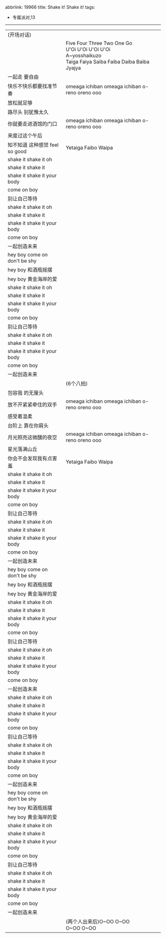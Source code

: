 abbrlink: 19966
title: Shake it! Shake it!
tags:
  - 专属派对,13
---
|      |      |
|--|--|
|(开场对话)|      |
|      |Five Four Three Two One Go<br>U'Oi U'Oi U'Oi U'Oi<br>A~yosshaikuzo<br>Taiga Faiya Saiba Faiba Daiba Baiba Jyajya|
|一起走 要自由|      |
|快乐不快乐都要找准节奏|omeaga ichiban omeaga ichiban o-reno oreno ooo|
|放松就足够|      |
|路尽头 别犹豫太久|      |
|你就要走进酒馆的门口|omeaga ichiban omeaga ichiban o-reno oreno ooo|
|来度过这个午后|      |
|知不知道 这种感觉 feel so good|Yetaiga Faibo Waipa|
|shake it shake it oh|      |
|shake it shake it|      |
|shake it shake it your body|      |
|come on boy|      |
|别让自己等待|      |
|shake it shake it oh|      |
|shake it shake it|      |
|shake it shake it your body|      |
|come on boy|      |
|一起创造未来|      |
|hey boy come on don't be shy|      |
|hey boy 和酒瓶摇摆|      |
|hey boy 黄金海岸的爱|      |
|shake it shake it oh|      |
|shake it shake it|      |
|shake it shake it your body|      |
|come on boy|      |
|别让自己等待|      |
|shake it shake it oh|      |
|shake it shake it|      |
|shake it shake it your body|      |
|come on boy|      |
|一起创造未来|      |
|      |(6个八拍)|
|包容我 的无厘头|      |
|放不开紧紧牵住的双手|omeaga ichiban omeaga ichiban o-reno oreno ooo|
|感受着温柔|      |
|台阶上 靠在你肩头|      |
|月光照亮这微醺的夜空|omeaga ichiban omeaga ichiban o-reno oreno ooo|
|星光落满山丘|      |
|你会不会发现我有点害羞|Yetaiga Faibo Waipa|
|shake it shake it oh|      |
|shake it shake it|      |
|shake it shake it your body|      |
|come on boy|      |
|别让自己等待|      |
|shake it shake it oh|      |
|shake it shake it|      |
|shake it shake it your body|      |
|come on boy|      |
|一起创造未来|      |
|hey boy come on don't be shy|      |
|hey boy 和酒瓶摇摆|      |
|hey boy 黄金海岸的爱|      |
|shake it shake it oh|      |
|shake it shake it|      |
|shake it shake it your body|      |
|come on boy|      |
|别让自己等待|      |
|shake it shake it oh|      |
|shake it shake it|      |
|shake it shake it your body|      |
|come on boy|      |
|一起创造未来|      |
|shake it shake it oh|      |
|shake it shake it|      |
|shake it shake it your body|      |
|come on boy|      |
|别让自己等待|      |
|shake it shake it oh|      |
|shake it shake it|      |
|shake it shake it your body|      |
|come on boy|      |
|一起创造未来|      |
|hey boy come on don't be shy|      |
|hey boy 和酒瓶摇摆|      |
|hey boy 黄金海岸的爱|      |
|shake it shake it oh|      |
|shake it shake it|      |
|shake it shake it your body|      |
|come on boy|      |
|别让自己等待|      |
|shake it shake it oh|      |
|shake it shake it|      |
|shake it shake it your body|      |
|come on boy|      |
|一起创造未来|      |
|      |(两个人出来后)O~OO O~OO<br>O~OO O~OO|
